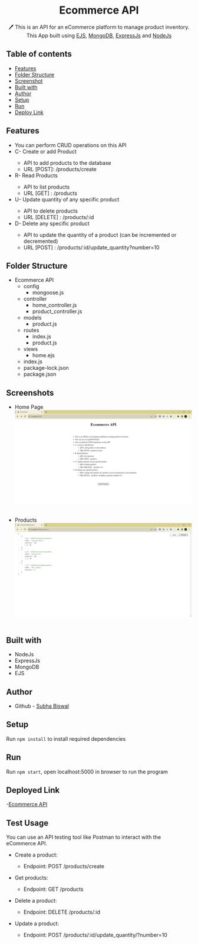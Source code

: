 <h1 align="center">Ecommerce API</h1> 
<p align="center">
 🖊️ This is an API for an eCommerce platform to manage product inventory. <br>
     This App built using <a href="https://ejs.co/">EJS</a>, <a href="https://www.mongodb.com/">MongoDB</a>, <a href="https://expressjs.com/">ExpressJs</a> and <a href="https://nodejs.org/en/">NodeJs</a>
</p>

## Table of contents

-   [Features](#Features)
-   [Folder Structure](#Folder-Structure)
-   [Screenshot](#Screenshots)
-   [Built with](#built-with)
-   [Author](#author)
-   [Setup](#Setup)
-   [Run](#Run)
-   [Deploy Link](#deployed-link)

## Features

<ul>
  <li>You can perform CRUD operations on this API</li>
  <li>C- Create or add Product</li>
  <ul>
      <li>API to add products to the database</li>
      <li>URL [POST]: /products/create</li>
   </ul>
  <li>R- Read Products</li>
   <ul>
      <li>API to list products</li>
      <li>URL [GET] : /products</li>
  </ul>
   <li>U- Update quantity of any specific product</li>
  <ul>
      <li>API to delete products</li>
      <li>URL [DELETE] : /products/:id</li>
   </ul>
            <li>D- Delete any specific product</li>
   <ul>
       <li>API to update the quantity of a product (can be incremented or decremented)</li>
       <li>URL [POST] : /products/:id/update_quantity?number=10</li>
   </ul>
</ul>

## Folder Structure

-   Ecommerce API
    -   config
        -   mongoose.js
    -   controller
        -   home_controller.js
        -   product_controller.js
    -   models
        -   product.js
    -   routes
        -   index.js
        -   product.js
    -   views
        -   home.ejs
    -   index.js
    -   package-lock.json
    -   package.json

## Screenshots

-   Home Page
    ![Home Page](./page-screenshots/home.png)<br /><br />

-   Products
    ![Products](./page-screenshots/products.png)<br /><br />

## Built with

-   NodeJs
-   ExpressJs
-   MongoDB
-   EJS

## Author

-   Github - [Subha Biswal](https://github.com/20SB)

## Setup

Run `npm install` to install required dependencies

## Run

Run `npm start`, open localhost:5000 in browser to run the program

## Deployed Link

-[Ecommerce API](https://ecommerce-api-lxkr.onrender.com)

## Test Usage

You can use an API testing tool like Postman to interact with the eCommerce API.

-   Create a product:

    -   Endpoint: POST /products/create

-   Get products:

    -   Endpoint: GET /products

-   Delete a product:

    -   Endpoint: DELETE /products/:id

-   Update a product:
    -   Endpoint: POST /products/:id/update_quantity/?number=10
